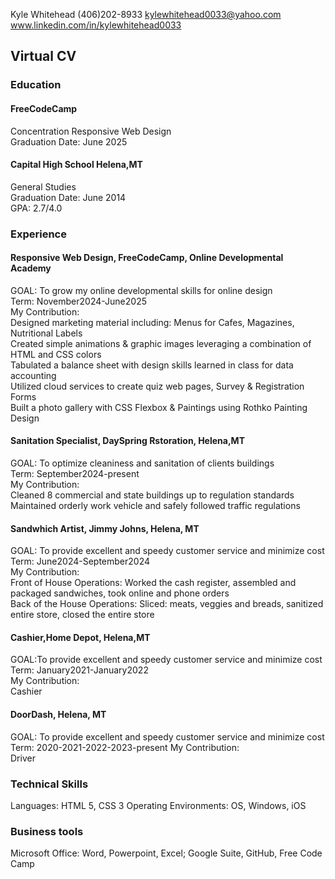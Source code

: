 
Kyle Whitehead
(406)202-8933
kylewhitehead0033@yahoo.com
www.linkedin.com/in/kylewhitehead0033

<h2>Virtual CV</h2>
<p><h3>Education</h3></p>
<h4>FreeCodeCamp</h4>
Concentration Responsive Web Design<br>
Graduation Date: June 2025<br>
<h4>Capital High School Helena,MT</h4>
General Studies<br>
Graduation Date: June 2014<br>
GPA: 2.7/4.0<br>
<p><h3>Experience</h3></p>
<h4>Responsive Web Design, FreeCodeCamp, Online Developmental Academy</h4>
GOAL: To grow my online developmental skills for online design<br>
Term: November2024-June2025<br>
My Contribution:<br>
Designed marketing material including: Menus for Cafes, Magazines, Nutritional Labels
<br>
Created simple animations & graphic images leveraging a combination of HTML and CSS colors<br>
Tabulated a balance sheet with design skills learned in class for data accounting<br>
Utilized cloud services to create quiz web pages, Survey & Registration Forms<br>
Built a photo gallery with CSS Flexbox & Paintings using Rothko Painting Design<br>

<h4>Sanitation Specialist, DaySpring Rstoration, Helena,MT</h4>
GOAL: To optimize cleaniness and sanitation of clients buildings<br>
Term: September2024-present<br>
My Contribution:<br>
Cleaned 8 commercial and state buildings up to regulation standards<br>
Maintained orderly work vehicle and safely followed traffic regulations<br>

<h4>Sandwhich Artist, Jimmy Johns, Helena, MT</h4>
GOAL: To provide excellent and speedy customer service and minimize cost<br>
Term: June2024-September2024<br>
My Contribution:<br>
Front of House Operations: Worked the cash register, assembled and packaged sandwiches, took online and phone orders<br>
Back of the House Operations: Sliced: meats, veggies and breads, sanitized entire store, closed the entire store
<br>

<h4>Cashier,Home Depot, Helena,MT</h4>
GOAL:To provide excellent and speedy customer service and minimize cost <br>
Term: January2021-January2022<br>
My Contribution:<br>
Cashier<br>

<h4>DoorDash,  Helena, MT</h4>
GOAL: To provide excellent and speedy customer service and minimize cost<br>
Term: 2020-2021-2022-2023-present
My Contribution:<br>
Driver<br>

<p><h3>Technical Skills</h3><p>
Languages: HTML 5, CSS 3
Operating Environments: OS, Windows, iOS<br>

<p><h3>Business tools</h3><p>
Microsoft Office: Word, Powerpoint, Excel; Google Suite, GitHub, Free Code Camp
<br>
